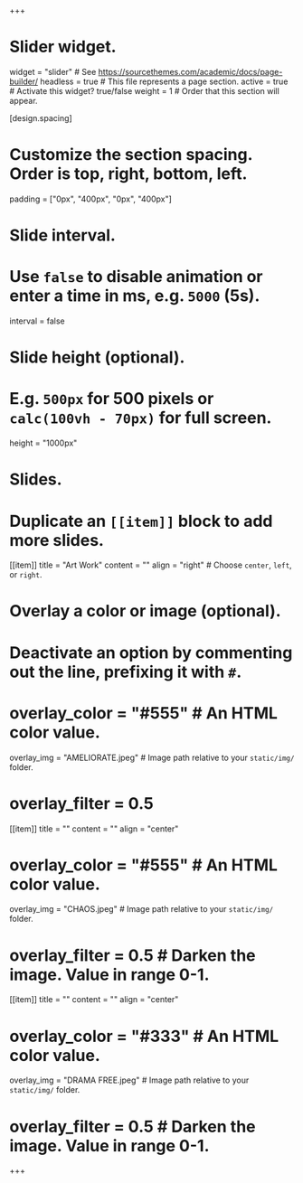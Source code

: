 +++
# Slider widget.
widget = "slider"  # See https://sourcethemes.com/academic/docs/page-builder/
headless = true  # This file represents a page section.
active = true  # Activate this widget? true/false
weight = 1  # Order that this section will appear.

[design.spacing]
  # Customize the section spacing. Order is top, right, bottom, left.
  padding = ["0px", "400px", "0px", "400px"]

# Slide interval.
# Use `false` to disable animation or enter a time in ms, e.g. `5000` (5s).
interval = false

# Slide height (optional).
# E.g. `500px` for 500 pixels or `calc(100vh - 70px)` for full screen.
height = "1000px"

# Slides.
# Duplicate an `[[item]]` block to add more slides.
[[item]]
  title = "Art Work"
  content = ""
  align = "right"  # Choose `center`, `left`, or `right`.

  # Overlay a color or image (optional).
  #   Deactivate an option by commenting out the line, prefixing it with `#`.
  # overlay_color = "#555"  # An HTML color value.
  overlay_img = "AMELIORATE.jpeg"  # Image path relative to your `static/img/` folder.
  # overlay_filter = 0.5

[[item]]
  title = ""
  content = ""
  align = "center"

  # overlay_color = "#555"  # An HTML color value.
  overlay_img = "CHAOS.jpeg"  # Image path relative to your `static/img/` folder.
  # overlay_filter = 0.5  # Darken the image. Value in range 0-1.

[[item]]
  title = ""
  content = ""
  align = "center"

  # overlay_color = "#333"  # An HTML color value.
  overlay_img = "DRAMA FREE.jpeg"  # Image path relative to your `static/img/` folder.
  # overlay_filter = 0.5  # Darken the image. Value in range 0-1.
+++
